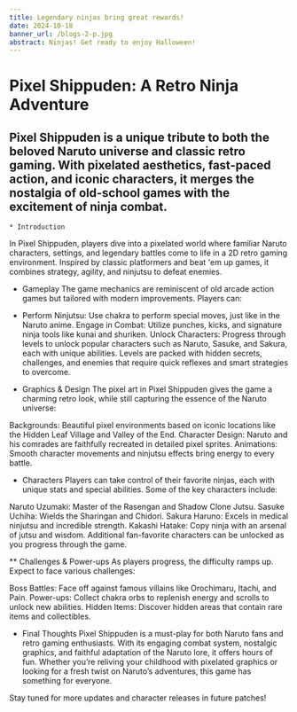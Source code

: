 ```yaml
---
title: Legendary ninjas bring great rewards!
date: 2024-10-18
banner_url: /blogs-2-p.jpg
abstract: Ninjas! Get ready to enjoy Halloween!
---
```



# Pixel Shippuden: A Retro Ninja Adventure
## Pixel Shippuden is a unique tribute to both the beloved Naruto universe and classic retro gaming. With pixelated aesthetics, fast-paced action, and iconic characters, it merges the nostalgia of old-school games with the excitement of ninja combat.


    * Introduction
In Pixel Shippuden, players dive into a pixelated world where familiar Naruto characters, settings, and legendary battles come to life in a 2D retro gaming environment. Inspired by classic platformers and beat 'em up games, it combines strategy, agility, and ninjutsu to defeat enemies.

* Gameplay
The game mechanics are reminiscent of old arcade action games but tailored with modern improvements. Players can:

* Perform Ninjutsu: Use chakra to perform special moves, just like in the Naruto anime.
Engage in Combat: Utilize punches, kicks, and signature ninja tools like kunai and shuriken.
Unlock Characters: Progress through levels to unlock popular characters such as Naruto, Sasuke, and Sakura, each with unique abilities.
Levels are packed with hidden secrets, challenges, and enemies that require quick reflexes and smart strategies to overcome.

* Graphics & Design
The pixel art in Pixel Shippuden gives the game a charming retro look, while still capturing the essence of the Naruto universe:

Backgrounds: Beautiful pixel environments based on iconic locations like the Hidden Leaf Village and Valley of the End.
Character Design: Naruto and his comrades are faithfully recreated in detailed pixel sprites.
Animations: Smooth character movements and ninjutsu effects bring energy to every battle.
* Characters
Players can take control of their favorite ninjas, each with unique stats and special abilities. Some of the key characters include:

Naruto Uzumaki: Master of the Rasengan and Shadow Clone Jutsu.
Sasuke Uchiha: Wields the Sharingan and Chidori.
Sakura Haruno: Excels in medical ninjutsu and incredible strength.
Kakashi Hatake: Copy ninja with an arsenal of jutsu and wisdom.
Additional fan-favorite characters can be unlocked as you progress through the game.

** Challenges & Power-ups
As players progress, the difficulty ramps up. Expect to face various challenges:

Boss Battles: Face off against famous villains like Orochimaru, Itachi, and Pain.
Power-ups: Collect chakra orbs to replenish energy and scrolls to unlock new abilities.
Hidden Items: Discover hidden areas that contain rare items and collectibles.
* Final Thoughts
Pixel Shippuden is a must-play for both Naruto fans and retro gaming enthusiasts. With its engaging combat system, nostalgic graphics, and faithful adaptation of the Naruto lore, it offers hours of fun. Whether you’re reliving your childhood with pixelated graphics or looking for a fresh twist on Naruto’s adventures, this game has something for everyone.

Stay tuned for more updates and character releases in future patches!